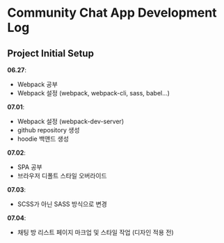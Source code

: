 # Community Chat App Development Log

## Project Initial Setup

__06.27__:

- Webpack 공부
- Webpack 설정 (webpack, webpack-cli, sass, babel...)

__07.01__:

- Webpack 설정 (webpack-dev-server)
- github repository 생성
- hoodie 백앤드 생성

__07.02__:

- SPA 공부
- 브라우저 디폴트 스타일 오버라이드

__07.03__:

- SCSS가 아닌 SASS 방식으로 변경

__07.04__:

- 채팅 방 리스트 페이지 마크업 및 스타일 작업 (디자인 적용 전)